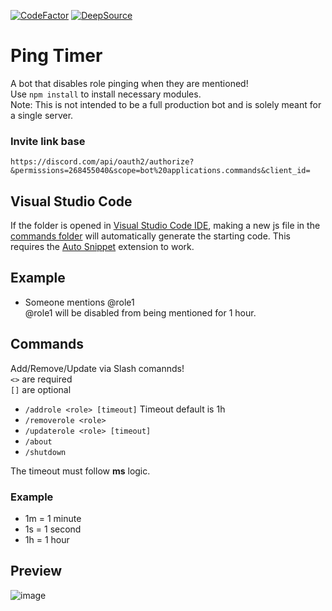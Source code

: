 [![CodeFactor](https://www.codefactor.io/repository/github/dumbdemon/ping-timer/badge)](https://www.codefactor.io/repository/github/dumbdemon/ping-timer)
[![DeepSource](https://deepsource.io/gh/dumbdemon/Ping-Timer.svg/?label=active+issues&show_trend=true&token=wCbVyvvFZfepVo6gCXHGCj2x)](https://deepsource.io/gh/dumbdemon/Ping-Timer/?ref=repository-badge)

# Ping Timer
A bot that disables role pinging when they are mentioned!<br>
Use ` npm install ` to install necessary modules.<br>
Note: This is not intended to be a full production bot and is solely meant for a single server.<br>

### Invite link base
``` https://discord.com/api/oauth2/authorize?&permissions=268455040&scope=bot%20applications.commands&client_id= ```

## Visual Studio Code
If the folder is opened in [Visual Studio Code IDE](https://code.visualstudio.com/), making a new js file in the [commands folder](https://github.com/dumbdemon/Ping-Timer/tree/main/commands) will automatically generate the starting code. This requires the [Auto Snippet](https://marketplace.visualstudio.com/items?itemName=Gruntfuggly.auto-snippet) extension to work.

## Example
* Someone mentions @role1<br>
@role1 will be disabled from being mentioned for 1 hour.

## Commands
Add/Remove/Update via Slash comannds!<br>
` <> ` are required<br>
` [] ` are optional

* ``` /addrole <role> [timeout] ``` Timeout default is 1h<br>
* ``` /removerole <role> ```<br>
* ``` /updaterole <role> [timeout] ```<br>
* ``` /about ```<br>
* ``` /shutdown ```

The timeout must follow <strong>ms</strong> logic.

### Example
* 1m = 1 minute
* 1s = 1 second
* 1h = 1 hour

## Preview
![image](https://user-images.githubusercontent.com/86435735/184459956-4be46897-a82b-4f23-9cef-14e4c518068b.png)
